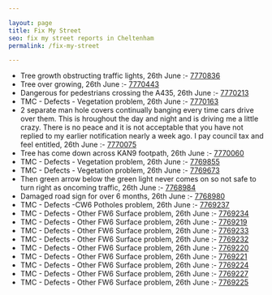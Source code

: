 ```yaml
---

layout: page
title: Fix My Street
seo: fix my street reports in Cheltenham
permalink: /fix-my-street

---
```


<!-- fix_marker starts -->

- Tree growth obstructing traffic lights, 26th June :- [7770836](https://www.fixmystreet.com/report/7770836)
- Tree over growing, 26th June :- [7770443](https://www.fixmystreet.com/report/7770443)
- Dangerous for pedestrians crossing the A435, 26th June :- [7770213](https://www.fixmystreet.com/report/7770213)
- TMC - Defects - Vegetation problem, 26th June :- [7770163](https://www.fixmystreet.com/report/7770163)
- 2 separate man hole covers continually banging every time cars drive over them. This is hroughout the day and night and is driving me a little crazy. There is no peace and it is not acceptable that you have not replied to my earlier notification nearly a week ago. I pay council tax and feel entitled, 26th June :- [7770075](https://www.fixmystreet.com/report/7770075)
- Tree has come down across KAN9 footpath, 26th June :- [7770060](https://www.fixmystreet.com/report/7770060)
- TMC - Defects - Vegetation problem, 26th June :- [7769855](https://www.fixmystreet.com/report/7769855)
- TMC - Defects - Vegetation problem, 26th June :- [7769673](https://www.fixmystreet.com/report/7769673)
- Then green arrow below the green light never comes on so not safe to turn right as oncoming traffic, 26th June :- [7768984](https://www.fixmystreet.com/report/7768984)
- Damaged road sign for over 6 months, 26th June :- [7768980](https://www.fixmystreet.com/report/7768980)
- TMC - Defects -CW6 Potholes  problem, 26th June :- [7769237](https://www.fixmystreet.com/report/7769237)
- TMC - Defects - Other FW6  Surface problem, 26th June :- [7769234](https://www.fixmystreet.com/report/7769234)
- TMC - Defects - Other FW6  Surface problem, 26th June :- [7769219](https://www.fixmystreet.com/report/7769219)
- TMC - Defects - Other FW6  Surface problem, 26th June :- [7769233](https://www.fixmystreet.com/report/7769233)
- TMC - Defects - Other FW6  Surface problem, 26th June :- [7769232](https://www.fixmystreet.com/report/7769232)
- TMC - Defects - Other FW6  Surface problem, 26th June :- [7769220](https://www.fixmystreet.com/report/7769220)
- TMC - Defects - Other FW6  Surface problem, 26th June :- [7769221](https://www.fixmystreet.com/report/7769221)
- TMC - Defects - Other FW6  Surface problem, 26th June :- [7769224](https://www.fixmystreet.com/report/7769224)
- TMC - Defects - Other FW6  Surface problem, 26th June :- [7769227](https://www.fixmystreet.com/report/7769227)
- TMC - Defects - Other FW6  Surface problem, 26th June :- [7769225](https://www.fixmystreet.com/report/7769225)

<!-- fix_marker ends -->